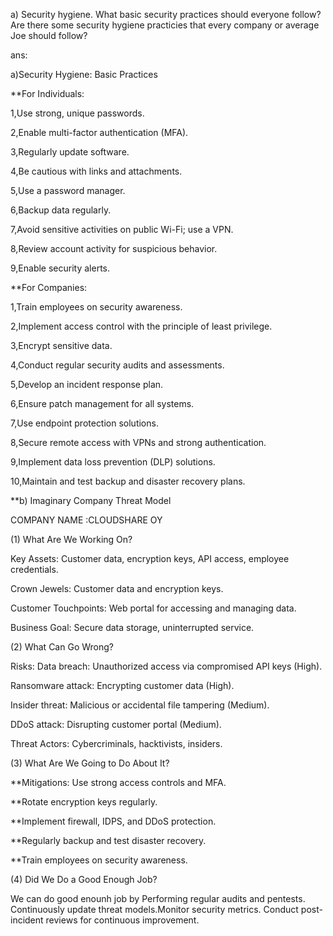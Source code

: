 a) Security hygiene. What basic security practices should everyone follow? Are there some security hygiene practicies that every company or average Joe should follow?


ans:

a)Security Hygiene: Basic Practices

**For Individuals:

1,Use strong, unique passwords.

2,Enable multi-factor authentication (MFA).

3,Regularly update software.

4,Be cautious with links and attachments.

5,Use a password manager.

6,Backup data regularly.

7,Avoid sensitive activities on public Wi-Fi; use a VPN.

8,Review account activity for suspicious behavior.

9,Enable security alerts.


**For Companies:

1,Train employees on security awareness.

2,Implement access control with the principle of least privilege.

3,Encrypt sensitive data.

4,Conduct regular security audits and assessments.

5,Develop an incident response plan.

6,Ensure patch management for all systems.

7,Use endpoint protection solutions.

8,Secure remote access with VPNs and strong authentication.

9,Implement data loss prevention (DLP) solutions.

10,Maintain and test backup and disaster recovery plans.







**b) Imaginary Company Threat Model

COMPANY NAME :CLOUDSHARE OY 

(1) What Are We Working On?

Key Assets: Customer data, encryption keys, API access, employee credentials.

Crown Jewels: Customer data and encryption keys.

Customer Touchpoints: Web portal for accessing and managing data.

Business Goal: Secure data storage, uninterrupted service.



(2) What Can Go Wrong?

Risks:
Data breach: Unauthorized access via compromised API keys (High).

Ransomware attack: Encrypting customer data (High).

Insider threat: Malicious or accidental file tampering (Medium).

DDoS attack: Disrupting customer portal (Medium).

Threat Actors: Cybercriminals, hacktivists, insiders.



(3) What Are We Going to Do About It?

**Mitigations:
Use strong access controls and MFA.

**Rotate encryption keys regularly.

**Implement firewall, IDPS, and DDoS protection.

**Regularly backup and test disaster recovery.

**Train employees on security awareness.


(4) Did We Do a Good Enough Job?

We can do good enounh job by Performing regular audits and pentests.
Continuously update threat models.Monitor security metrics.
Conduct post-incident reviews for continuous improvement.
